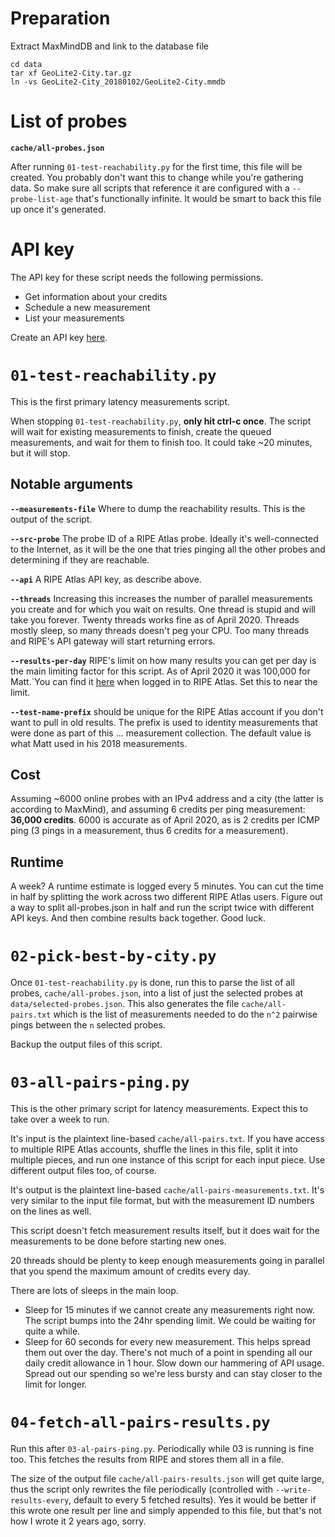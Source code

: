 # Preparation

Extract MaxMindDB and link to the database file

    cd data
    tar xf GeoLite2-City.tar.gz
    ln -vs GeoLite2-City_20180102/GeoLite2-City.mmdb

# List of probes

**`cache/all-probes.json`**

After running `01-test-reachability.py` for the first time, this file will be
created.  You probably don't want this to change while you're gathering data.
So make sure all scripts that reference it are configured with a
`--probe-list-age` that's functionally infinite. It would be smart to back this
file up once it's generated.

# API key

The API key for these script needs the following permissions.

- Get information about your credits
- Schedule a new measurement
- List your measurements

Create an API key [here](https://atlas.ripe.net/keys/).

# `01-test-reachability.py`

This is the first primary latency measurements script.

When stopping `01-test-reachability.py`, **only hit ctrl-c once**. The script
will wait for existing measurements to finish, create the queued measurements,
and wait for them to finish too. It could take ~20 minutes, but it will stop.

## Notable arguments

**`--measurements-file`**
Where to dump the reachability results. This is the output of the script.

**`--src-probe`**
The probe ID of a RIPE Atlas probe. Ideally it's well-connected to the
Internet, as it will be the one that tries pinging all the other probes and
determining if they are reachable.

**`--api`**
A RIPE Atlas API key, as describe above.

**`--threads`**
Increasing this increases the number of parallel measurements you create and
for which you wait on results. One thread is stupid and will take you forever.
Twenty threads works fine as of April 2020. Threads mostly sleep, so many
threads doesn't peg your CPU. Too many threads and RIPE's API gateway will
start returning errors.

**`--results-per-day`**
RIPE's limit on how many results you can get per day is the main limiting
factor for this script. As of April 2020 it was 100,000 for Matt.`You can find
it [here](https://atlas.ripe.net/atlas/user/) when logged in to RIPE Atlas. Set
this to near the limit.

**`--test-name-prefix`**
should be unique for the RIPE Atlas account if you don't want to pull in old
results. The prefix is used to identity measurements that were done as part of
this ... measurement collection. The default value is what Matt used in his
2018 measurements.

## Cost
Assuming ~6000 online probes with an IPv4 address and a city (the latter is
according to MaxMind), and assuming 6 credits per ping measurement: **36,000
credits**. 6000 is accurate as of April 2020, as is 2 credits per ICMP ping (3
pings in a measurement, thus 6 credits for a measurement).


## Runtime
A week? A runtime estimate is logged every 5 minutes. You can cut the time in
half by splitting the work across two different RIPE Atlas users. Figure out a
way to split all-probes.json in half and run the script twice with different
API keys. And then combine results back together. Good luck.

# `02-pick-best-by-city.py`

Once `01-test-reachability.py` is done, run this to parse the list of all
probes, `cache/all-probes.json`, into a list of just the selected probes at
`data/selected-probes.json`. This also generates the file
`cache/all-pairs.txt` which is the list of measurements needed to do the `n^2`
pairwise pings between the `n` selected probes.

Backup the output files of this script.

# `03-all-pairs-ping.py`

This is the other primary script for latency measurements. Expect this to take
over a week to run.

It's input is the plaintext line-based `cache/all-pairs.txt`. If you have
access to multiple RIPE Atlas accounts, shuffle the lines in this file, split
it into multiple pieces, and run one instance of this script for each input
piece. Use different output files too, of course.

It's output is the plaintext line-based `cache/all-pairs-measurements.txt`.
It's very similar to the input file format, but with the measurement ID numbers
on the lines as well.

This script doesn't fetch measurement results itself, but it does wait for the
measurements to be done before starting new ones.

20 threads should be plenty to keep enough measurements going in parallel that
you spend the maximum amount of credits every day.

There are lots of sleeps in the main loop.

- Sleep for 15 minutes if we cannot create any measurements right now. The
  script bumps into the 24hr spending limit. We could be waiting for quite a
  while.
- Sleep for 60 seconds for every new measurement. This helps spread them out
  over the day. There's not much of a point in spending all our daily credit
  allowance in 1 hour. Slow down our hammering of API usage. Spread out our
  spending so we're less bursty and can stay closer to the limit for longer.

# `04-fetch-all-pairs-results.py`

Run this after `03-al-pairs-ping.py`. Periodically while 03 is running is fine
too. This fetches the results from RIPE and stores them all in a file.

The size of the output file `cache/all-pairs-results.json` will get quite
large, thus the script only rewrites the file periodically (controlled with
`--write-results-every`, default to every 5 fetched results). Yes it would be
better if this wrote one result per line and simply appended to this file, but
that's not how I wrote it 2 years ago, sorry.
